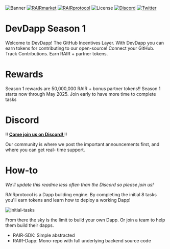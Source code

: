 ![Banner](/rair-infra/assets/img/banner.webp)
[![RAIRmarket](https://img.shields.io/badge/RAIR-market-C67FD1)](https://rair.market)
[![RAIRprotocol](https://img.shields.io/badge/RAIR-protocol-C67FD1)](https://rairprotocol.org)
![License](https://img.shields.io/badge/License-Apache2.0-yellow)
[![Discord](https://img.shields.io/badge/Discord-4950AF)](https://discord.gg/vuBUfB7w)
[![Twitter](https://img.shields.io/twitter/follow/rairprotocol)](https://twitter.com/rairprotocol)

# DevDapp Season 1

Welcome to DevDapp! The GitHub Incentives Layer. With DevDapp you can earn tokens for contributing to our open-source! Connect your GitHub. Track Contributions. Earn RAIR + partner tokens. 

# Rewards

Season 1 rewards are 50,000,000 RAIR + bonus partner tokens!! Season 1 starts now through May 2025. Join early to have more time to complete tasks

# Discord 

‼️ **[Come join us on Discord! ](https://discord.gg/nxVB2M4rWq)** ‼️

Our community is where we post the important announcements first, and where you can get real- time support. 

# How-to

*We'll update this readme less often than the Discord so please join us!*


RAIRprotocol is a Dapp building engine. By completing the initial 8 tasks you'll earn tokens and learn how to deploy a working Dapp! 

![initial-tasks](https://hackmd.io/_uploads/Bk-bFz2LJg.png)

From there the sky is the limit to build your own Dapp. Or join a team to help them build their dapps. 

* RAIR-SDK: Simple abstracted 
* RAIR-Dapp: Mono-repo with full underlying backend source code

